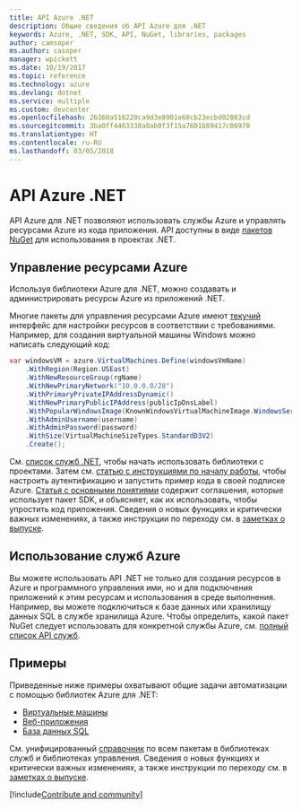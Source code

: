 ```yaml
---
title: API Azure .NET
description: Общие сведения об API Azure для .NET
keywords: Azure, .NET, SDK, API, NuGet, libraries, packages
author: camsoper
ms.author: casoper
manager: wpickett
ms.date: 10/19/2017
ms.topic: reference
ms.technology: azure
ms.devlang: dotnet
ms.service: multiple
ms.custom: devcenter
ms.openlocfilehash: 26360a516220ca9d3e8901e60cb23ecbd02863cd
ms.sourcegitcommit: 3ba0ff4463338a0ab0f3f15a7601b89417c06970
ms.translationtype: HT
ms.contentlocale: ru-RU
ms.lasthandoff: 03/05/2018
---
```

# <a name="azure-net-apis"></a>API Azure .NET

API Azure для .NET позволяют использовать службы Azure и управлять ресурсами Azure из кода приложения. API доступны в виде [пакетов NuGet](/dotnet/api/overview/azure/) для использования в проектах .NET. 

## <a name="manage-azure-resources"></a>Управление ресурсами Azure

Используя библиотеки Azure для .NET, можно создавать и администрировать ресурсы Azure из приложений .NET.

Многие пакеты для управления ресурсами Azure имеют [текучий](dotnet-sdk-azure-concepts.md) интерфейс для настройки ресурсов в соответствии с требованиями. Например, для создания виртуальной машины Windows можно написать следующий код:

```csharp
var windowsVM = azure.VirtualMachines.Define(windowsVmName)
    .WithRegion(Region.USEast)
    .WithNewResourceGroup(rgName)
    .WithNewPrimaryNetwork("10.0.0.0/28")
    .WithPrimaryPrivateIPAddressDynamic()
    .WithNewPrimaryPublicIPAddress(publicIpDnsLabel)
    .WithPopularWindowsImage(KnownWindowsVirtualMachineImage.WindowsServer2012R2Datacenter)
    .WithAdminUsername(username)
    .WithAdminPassword(password)
    .WithSize(VirtualMachineSizeTypes.StandardD3V2)
    .Create();
 ```

См. [список служб .NET](/dotnet/api/overview/azure/), чтобы начать использовать библиотеки с проектами. Затем см. [статью с инструкциями по началу работы](dotnet-sdk-azure-get-started.md), чтобы настроить аутентификацию и запустить пример кода в своей подписке Azure.  [Статья с основными понятиями](dotnet-sdk-azure-concepts.md) содержит соглашения, которые использует пакет SDK, и объясняет, как их использовать, чтобы упростить код приложения. Сведения о новых функциях и критически важных изменениях, а также инструкции по переходу см. в [заметках о выпуске](dotnet-sdk-azure-release-notes.md).

## <a name="consume-azure-services"></a>Использование служб Azure

Вы можете использовать API .NET не только для создания ресурсов в Azure и программного управления ими, но и для подключения приложений к этим ресурсам и использования в среде выполнения.  Например, вы можете подключиться к базе данных или хранилищу данных SQL в службе хранилища Azure.  Чтобы определить, какой пакет NuGet следует использовать для конкретной службы Azure, см. [полный список API служб](/dotnet/api/overview/azure/).  

## <a name="samples"></a>Примеры

Приведенные ниже примеры охватывают общие задачи автоматизации с помощью библиотек Azure для .NET:

- [Виртуальные машины](dotnet-sdk-azure-virtual-machine-samples.md)
- [Веб-приложения](dotnet-sdk-azure-web-apps-samples.md)
- [База данных SQL](dotnet-sdk-azure-sql-database-samples.md)

См. унифицированный [справочник](/dotnet/api/overview/azure/?view=azure-dotnet) по всем пакетам в библиотеках служб и библиотеках управления. Сведения о новых функциях и критически важных изменениях, а также инструкции по переходу см. в [заметках о выпуске](dotnet-sdk-azure-release-notes.md).

[!include[Contribute and community](includes/contribute.md)]